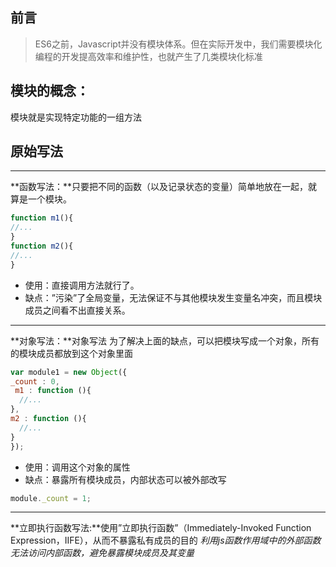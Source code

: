 ## 前言

> ES6之前，Javascript并没有模块体系。但在实际开发中，我们需要模块化编程的开发提高效率和维护性，也就产生了几类模块化标准

## 模块的概念：

模块就是实现特定功能的一组方法

## 原始写法

---

**函数写法：**只要把不同的函数（以及记录状态的变量）简单地放在一起，就算是一个模块。

```javascript
function m1(){
//...
}
function m2(){
//...
}
```

- 使用：直接调用方法就行了。
- 缺点：”污染”了全局变量，无法保证不与其他模块发生变量名冲突，而且模块成员之间看不出直接关系。

---

**对象写法：**对象写法 为了解决上面的缺点，可以把模块写成一个对象，所有的模块成员都放到这个对象里面

```javascript
var module1 = new Object({
_count : 0,
 m1 : function (){
  //...
},
m2 : function (){
  //...
}
});
```

- 使用：调用这个对象的属性
- 缺点：暴露所有模块成员，内部状态可以被外部改写

```javascript
module._count = 1;
```

---

**立即执行函数写法:**使用”立即执行函数”（Immediately-Invoked Function Expression，IIFE），从而不暴露私有成员的目的	*利用js函数作用域中的外部函数无法访问内部函数，避免暴露模块成员及其变量*

